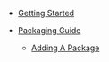 * [Getting Started](./getting-started/index)

* [Packaging Guide](./packaging-guide/index)
  * [Adding A Package](./packaging-guide/adding-a-package)